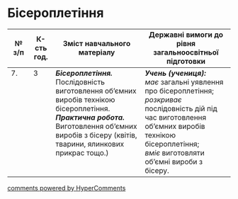 <div id="hypercomments_widget" class="js-hypercomments-widget invisible"></div>

# Бісероплетіння

<table>
  <tr>
    <td width="10%" align="center"><b>№ з/п</b></td>
    <td width="10%" align="center"><b>К-сть год.</b></td>
    <td width="40%" align="center"><b>Зміст навчального матеріалу</b></td>
    <td width="60%" align="center"><b>Державні вимоги до рівня загальноосвітньої підготовки</b></td>
  </tr>
<tbody>
  <tr>
    <td width="10%" style="vertical-align:top !important;">
7.</td>
    <td width="10%" style="vertical-align:top !important;">
3</td>
    <td width="40%" style="vertical-align:top !important;">
<b><i>Бісероплетіння.</i></b>  Послідовність виготовлення об’ємних виробів технікою бісероплетіння.  <br>
<b><i>Практична робота.</i></b> <br>
Виготовлення об’ємних виробів з бісеру (квітів, тварини, ялинкових прикрас тощо.)<br>
</td>
    <td width="60%" style="vertical-align:top !important;">
<i><b>Учень (учениця):</b></i><br>
<i>має</i> загальні уявлення про бісероплетіння;<br>
<i>розкриває</i> послідовність дій під час виготовлення об’ємних виробів технікою бісероплетіння;<br>
<i>вміє</i> виготовляти об’ємні вироби з бісеру.<br>
</td>
  </tr>
</tbody>
</table>

<div class="js-hypercomments-container">
<a href="http://hypercomments.com" class="hc-link" title="comments widget">comments powered by HyperComments</a>
</div>